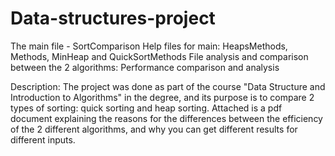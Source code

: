 # Data-structures-project

The main file - SortComparison
Help files for main: HeapsMethods, Methods, MinHeap and QuickSortMethods
File analysis and comparison between the 2 algorithms: Performance comparison and analysis

Description:
The project was done as part of the course "Data Structure and Introduction to Algorithms" in the degree, and its purpose is to compare 2 types of sorting: quick sorting and heap sorting. Attached is a pdf document explaining the reasons for the differences between the efficiency of the 2 different algorithms, and why you can get different results for different inputs.
